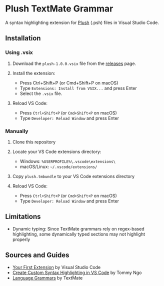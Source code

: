 # Plush TextMate Grammar

A syntax highlighting extension for [Plush](https://github.com/maximecb/plush) (.psh) files in Visual Studio Code.

## Installation

### Using .vsix

1. Download the `plush-1.0.0.vsix` file from the [releases](https://github.com/farooqameen/plush.tmbundle/releases) page.

2. Install the extension:
    - Press Ctrl+Shift+P (or Cmd+Shift+P on macOS)
    - Type `Extensions: Install from VSIX...` and press Enter
    - Select the `.vsix` file.

3. Reload VS Code:
    - Press `Ctrl+Shift+P` (or `Cmd+Shift+P` on macOS)
    - Type `Developer: Reload Window` and press Enter

### Manually

1. Clone this repository

2. Locate your VS Code extensions directory:
    - Windows: `%USERPROFILE%\.vscode\extensions\`
    - macOS/Linux: `~/.vscode/extensions/`

3. Copy `plush.tmbundle` to your VS Code extensions directory

4. Reload VS Code:
    - Press `Ctrl+Shift+P` (or `Cmd+Shift+P` on macOS)
    - Type `Developer: Reload Window` and press Enter

## Limitations

- Dynamic typing: Since TextMate grammars rely on regex-based highlighting, some dynamically typed sections may not highlight properly

## Sources and Guides

- [Your First Extension](https://code.visualstudio.com/api/get-started/your-first-extension) by Visual Studio Code
- [Create Custom Syntax Highlighting in VS Code](https://www.youtube.com/watch?v=5msZv-nKebI) by Tommy Ngo
- [Language Grammars](https://macromates.com/manual/en/language_grammars) by TextMate